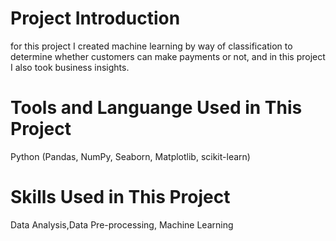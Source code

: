 # Project Introduction
for this project I created machine learning by way of classification to determine whether customers can make payments or not, and in this project I also took business insights.
# Tools and Languange Used in This Project
Python (Pandas, NumPy, Seaborn, Matplotlib, scikit-learn)
# Skills Used in This Project
Data Analysis,Data Pre-processing, Machine Learning
